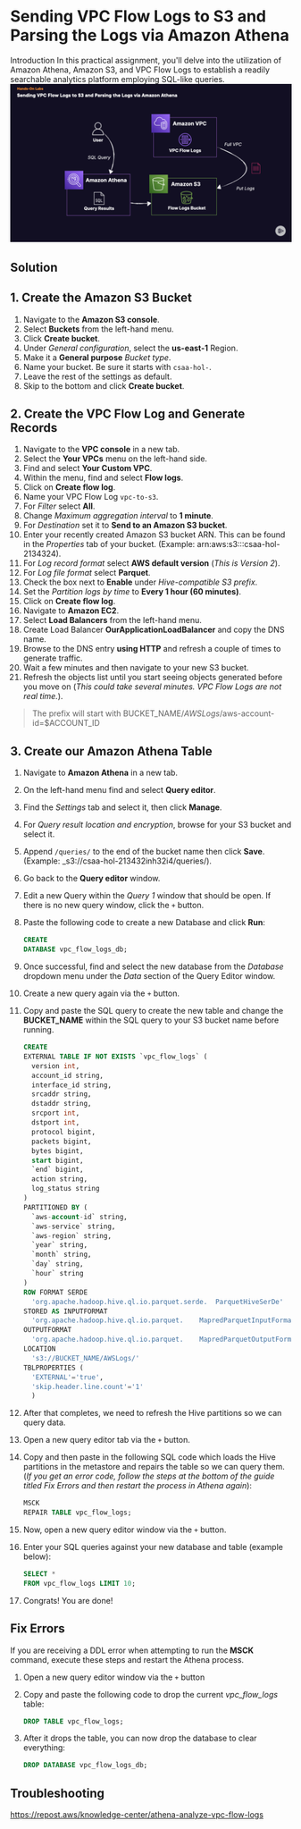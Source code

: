 # Sending VPC Flow Logs to S3 and Parsing the Logs via Amazon Athena
Introduction
In this practical assignment, you'll delve into the utilization of Amazon Athena, Amazon S3, and VPC Flow Logs to establish a readily searchable analytics platform employing SQL-like queries.
![image](../images/Sending_VPC_Flow_Logs_to_S3_and_Parsing_the_Logs_via_Amazon_Athena.001.png)
## Solution

## 1. Create the Amazon S3 Bucket
1. Navigate to the **Amazon S3 console**.
2. Select **Buckets** from the left-hand menu.
3. Click **Create bucket**.
4. Under _General configuration_, select the **us-east-1** Region.
5. Make it a **General purpose** _Bucket type_.
6. Name your bucket. Be sure it starts with `csaa-hol-`.
7. Leave the rest of the settings as default.
8. Skip to the bottom and click **Create bucket**.
## 2. Create the VPC Flow Log and Generate Records
1. Navigate to the **VPC console** in a new tab.
2. Select the **Your VPCs** menu on the left-hand side.
3. Find and select **Your Custom VPC**.
4. Within the menu, find and select **Flow logs**.
5. Click on **Create flow log**.
6. Name your VPC Flow Log `vpc-to-s3`.
7. For _Filter_ select **All**.
8. Change _Maximum aggregation interval_ to **1 minute**.
9. For _Destination_ set it to **Send to an Amazon S3 bucket**.
10. Enter your recently created Amazon S3 bucket ARN. This can be found in the _Properties_ tab of your bucket. (Example: arn:aws:s3:::csaa-hol-2134324).
11. For _Log record format_ select **AWS default version** (_This is Version 2_).
12. For _Log file format_ select **Parquet**.
13. Check the box next to **Enable** under _Hive-compatible S3 prefix_.
14. Set the _Partition logs by time_ to **Every 1 hour (60 minutes)**.
15. Click on **Create flow log**.
16. Navigate to **Amazon EC2**.
17. Select **Load Balancers** from the left-hand menu.
18. Create Load Balancer **OurApplicationLoadBalancer** and copy the DNS name.
19. Browse to the DNS entry **using HTTP** and refresh a couple of times to generate traffic.
20. Wait a few minutes and then navigate to your new S3 bucket.
21. Refresh the objects list until you start seeing objects generated before you move on (_This could take several minutes. VPC Flow Logs are not real time._).
> The prefix will start with BUCKET_NAME/_AWSLogs_/aws-account-id=$ACCOUNT_ID

## 3. Create our Amazon Athena Table
1. Navigate to **Amazon Athena** in a new tab.

2. On the left-hand menu find and select **Query editor**.

3. Find the _Settings_ tab and select it, then click **Manage**.

4. For _Query result location and encryption_, browse for your S3 bucket and select it.

5. Append `/queries/` to the end of the bucket name then click **Save**. (Example: _s3://csaa-hol-213432inh32i4/queries/).

6. Go back to the **Query editor** window.

7. Edit a new Query within the _Query 1_ window that should be open. If there is no new query window, click the `+` button.

8. Paste the following code to create a new Database and click **Run**:

    ```sql
    CREATE
    DATABASE vpc_flow_logs_db;
    ```
9. Once successful, find and select the new database from the _Database_ dropdown menu under the _Data_ section of the Query Editor window.

10. Create a new query again via the `+` button.

11. Copy and paste the SQL query to create the new table and change the **BUCKET_NAME** within the SQL query to your S3 bucket name before running.
    ```sql
    CREATE
    EXTERNAL TABLE IF NOT EXISTS `vpc_flow_logs` (
      version int,
      account_id string,
      interface_id string,
      srcaddr string,
      dstaddr string,
      srcport int,
      dstport int,
      protocol bigint,
      packets bigint,
      bytes bigint,
      start bigint,
      `end` bigint,
      action string,
      log_status string
    )
    PARTITIONED BY (
      `aws-account-id` string,
      `aws-service` string,
      `aws-region` string,
      `year` string, 
      `month` string, 
      `day` string,
      `hour` string
    )
    ROW FORMAT SERDE 
      'org.apache.hadoop.hive.ql.io.parquet.serde.  ParquetHiveSerDe'
    STORED AS INPUTFORMAT 
      'org.apache.hadoop.hive.ql.io.parquet.    MapredParquetInputFormat' 
    OUTPUTFORMAT 
      'org.apache.hadoop.hive.ql.io.parquet.    MapredParquetOutputFormat'
    LOCATION
      's3://BUCKET_NAME/AWSLogs/'
    TBLPROPERTIES (
      'EXTERNAL'='true', 
      'skip.header.line.count'='1'
      )
    ```
12. After that completes, we need to refresh the Hive partitions so we can query data.

13. Open a new query editor tab via the `+` button.

14. Copy and then paste in the following SQL code which loads the Hive partitions in the metastore and repairs the table so we can query them. (_If you get an error code, follow the steps at the bottom of the guide titled Fix Errors and then restart the process in Athena again_):
    ```sql
    MSCK
    REPAIR TABLE vpc_flow_logs;
    ```
15. Now, open a new query editor window via the `+` button.

16. Enter your SQL queries against your new database and table (example below):

    ```sql
    SELECT *
    FROM vpc_flow_logs LIMIT 10;
    ```
17. Congrats! You are done!

## Fix Errors
If you are receiving a DDL error when attempting to run the **MSCK** command, execute these steps and restart the Athena process.

1. Open a new query editor window via the `+` button

2. Copy and paste the following code to drop the current _vpc_flow_logs_ table:
    ```sql
    DROP TABLE vpc_flow_logs;
    ```
3. After it drops the table, you can now drop the database to clear everything:

    ```sql
    DROP DATABASE vpc_flow_logs_db;
    ```
## Troubleshooting

https://repost.aws/knowledge-center/athena-analyze-vpc-flow-logs

